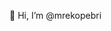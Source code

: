 👋 Hi, I’m @mrekopebri

<!---
mrekopebri/mrekopebri is a ✨ special ✨ repository because its `README.md` (this file) appears on your GitHub profile.
You can click the Preview link to take a look at your changes.
--->
